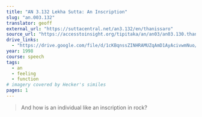 ```yaml
---
title: "AN 3.132 Lekha Sutta: An Inscription"
slug: "an.003.132"
translator: geoff
external_url: "https://suttacentral.net/an3.132/en/thanissaro"
source_url: "https://accesstoinsight.org/tipitaka/an/an03/an03.130.than.html"
drive_links:
  - "https://drive.google.com/file/d/1cKBqnssZINHRAMUZqAmD1AyAcivwmNuo/view?usp=drivesdk"
year: 1998
course: speech
tags:
  - an
  - feeling
  - function
# imagery covered by Hecker's similes
pages: 1
---
```


> And how is an individual like an inscription in rock?
